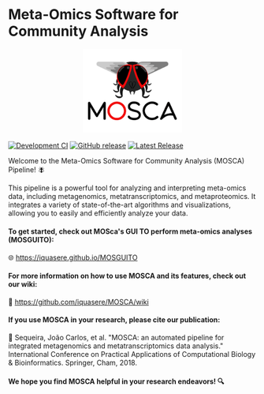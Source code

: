 # Meta-Omics Software for Community Analysis

<p align="center" href="https://github.com/iquasere/MOSCA">
  <img width="40%" src="resources/mosca_logo.png" alt="Logo" title="Logo by Sérgio A. Silva">
</p>

[![Development CI](https://github.com/iquasere/MOSCA/actions/workflows/main.yml/badge.svg)](
https://github.com/iquasere/MOSCA/actions/workflows/main.yml) [
![GitHub release](https://img.shields.io/github/release/iquasere/MOSCA.svg)](
https://github.com/iquasere/MOSCA/releases/latest) [
![Latest Release](https://img.shields.io/github/release-date/iquasere/MOSCA.svg)](
https://github.com/iquasere/MOSCA/releases)

Welcome to the Meta-Omics Software for Community Analysis (MOSCA) Pipeline! :fly:

This pipeline is a powerful tool for analyzing and interpreting meta-omics data, including metagenomics, metatranscriptomics, and metaproteomics. It integrates a variety of state-of-the-art algorithms and visualizations, allowing you to easily and efficiently analyze your data.

#### To get started, check out MOSca's GUI TO perform meta-omics analyses (MOSGUITO):

🌐 https://iquasere.github.io/MOSGUITO

#### For more information on how to use MOSCA and its features, check out our wiki:

📖 https://github.com/iquasere/MOSCA/wiki

#### If you use MOSCA in your research, please cite our publication:

📄 Sequeira, João Carlos, et al. "MOSCA: an automated pipeline for integrated metagenomics and metatranscriptomics data analysis." International Conference on Practical Applications of Computational Biology & Bioinformatics. Springer, Cham, 2018.

#### We hope you find MOSCA helpful in your research endeavors! 🔍
